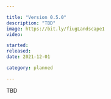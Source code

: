 ```yaml
---

title: "Version 0.5.0"
description: "TBD"
image: https://bit.ly/fiugLandscape1
video:

started:
released:
date: 2021-12-01

category: planned

---
```


TBD

